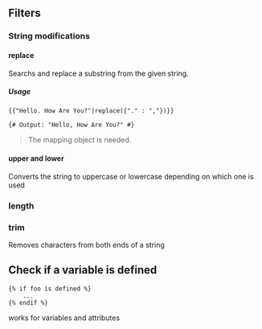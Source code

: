 ## Filters

### String modifications

#### replace

Searchs and replace a substring from the given string.

##### Usage
 ```twig
 {{"Hello. How Are You?"|replace({"." : ","})}}

 {# Output: "Hello, How Are You?" #}
 ```

 > The mapping object is needed.

#### upper and lower

Converts the string to uppercase or lowercase depending on which one is used

### length

### trim

Removes characters from both ends of a string

## Check if a variable is defined
``` 
{% if foo is defined %}
    ...
{% endif %}
``` 

works for variables and attributes
